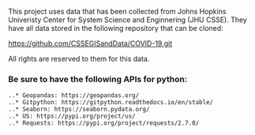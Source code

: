 This project uses data that has been collected from Johns Hopkins Univeristy Center for System Science and Enginnering (JHU CSSE). They have all data stored
in the following repository that can be cloned:

https://github.com/CSSEGISandData/COVID-19.git

All rights are reserved to them for this data.

### Be sure to have the following APIs for python:
    ..* Geopandas: https://geopandas.org/
    ..* Gitpython: https://gitpython.readthedocs.io/en/stable/
    ..* Seaborn: https://seaborn.pydata.org/
    ..* US: https://pypi.org/project/us/
    ..* Requests: https://pypi.org/project/requests/2.7.0/
    
